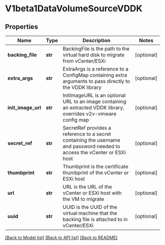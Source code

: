 # V1beta1DataVolumeSourceVDDK

## Properties
Name | Type | Description | Notes
------------ | ------------- | ------------- | -------------
**backing_file** | **str** | BackingFile is the path to the virtual hard disk to migrate from vCenter/ESXi | [optional] 
**extra_args** | **str** | ExtraArgs is a reference to a ConfigMap containing extra arguments to pass directly to the VDDK library | [optional] 
**init_image_url** | **str** | InitImageURL is an optional URL to an image containing an extracted VDDK library, overrides v2v-vmware config map | [optional] 
**secret_ref** | **str** | SecretRef provides a reference to a secret containing the username and password needed to access the vCenter or ESXi host | [optional] 
**thumbprint** | **str** | Thumbprint is the certificate thumbprint of the vCenter or ESXi host | [optional] 
**url** | **str** | URL is the URL of the vCenter or ESXi host with the VM to migrate | [optional] 
**uuid** | **str** | UUID is the UUID of the virtual machine that the backing file is attached to in vCenter/ESXi | [optional] 

[[Back to Model list]](../README.md#documentation-for-models) [[Back to API list]](../README.md#documentation-for-api-endpoints) [[Back to README]](../README.md)


